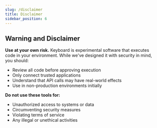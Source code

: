 ```yaml
---
slug: /disclaimer
title: Disclaimer
sidebar_position: 6
---
```


## Warning and Disclaimer

**Use at your own risk.** Keyboard is experimental software that executes code in your environment. While we've designed it with security in mind, you should:

- Review all code before approving execution
- Only connect trusted applications
- Understand that API calls may have real-world effects
- Use in non-production environments initially

**Do not use these tools for:**
- Unauthorized access to systems or data
- Circumventing security measures
- Violating terms of service
- Any illegal or unethical activities
